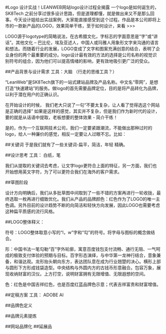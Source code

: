 #Logo 设计实战！LEANWEB网站logo设计过程全揭露
一个logo是如何诞生的，SK8Tech 之前分享过很多设计思路，但是道理都懂，就是做出来又不是那么回事。今天设计姐给出实战案例，大家能直接感受到这个过程。作品是本公司即将上市的一款新产品的LOGO，效果简单干练，至于如何设计，来看 >>>


LOGO源于logotype的简略说法，在古希腊文化，字标志的字面意思是“字”或“讲话”。其他文化 – 巴比伦，埃及亚述人，中国人或玛雅人用象形文字来沟通的语言和想法。而随着行业的发展，LOGO变成了文字和图案充满创意的结合，表明了企业身份的两个最重要的成分。logo设计最有效的方法的选择是公司名称的视觉识别符号的组合，因为他们可以提高情绪的影响，更有效地吸引更广泛的受众。

##产品背景与设计需求
工具：大脑 （行走的思维工具？）

“LeanWeb”是SK8Tech旗下的一站式建站品牌及产品名称。中文名“零网”，是想打造“快速建站”的服务。做logo的首先需要品牌定位，目的是将产品转化为品牌，以利于潜在用户的正确认识。

在开始设计的时候， 我们老大只说了一句“不要太复杂，让人看了觉得选这个网站是正确的选择”  如果是这样的感觉，其实并不复杂，但是我们作为新时代的设计，要的就是从话语中提取，老板想要的整体效果 - 简介干练！

是的，作为一个互联网技术公司，我们一定要紧跟潮流，不能做出那种过时的logo，给人一种廉价的感觉，相反一定要让人过眼不忘。比如：

##关键词
于是我们就有了一些关键词-扁平，简洁，年轻 精确。

##设计思考
工具： 白纸，笔

我们从提取的关键词去考虑，让文字logo更符合上面的特征，另一方面，我们也开始想用英文字符，为了可以更符合我们在海外的客户需求。

##草图阶段

设计方向明确后，我们从多批草图中间取到了一些不错的方案再进行一轮收拢，最终选取一枚再进行细致优化。我们从产品的品牌颜色：红色作为了LOGO的唯一主色调。另外目前的设计趋势不断的向简洁和轻快方向发展，因此LOGO也需要考虑这种扁平质感的流行风格。

##LOGO整体释义：

符号：LOGO整体取意小写的“l，w”字和“勾”的符号。将字母与图标的概念做结合。

形：中国书法一笔勾勒“百”字外轮廓，寓意百度钱包支付流畅、通行无阻、一气呵成的极致支付体验的预期与目标。百字形态演绎，与中华第一龙神行结合，意象兼备，和谐达观。龙形抬头朝向东方，表达团队意在成为行业翘楚的决心。横形上部与圆形下方形成钱袋造型。中央结构与外圆内方的古钱币形意融合。包容万象，展现收纳财富的汉仪。上方打空，说明财富拥有无限增值、无限遐想的空间。

色：红色是中国吉祥红色，也是百度红蓝品牌色示意；代表吉祥富贵和财富增值。


##定稿方案
工具： ADOBE AI 

##品牌色定义

##品牌元素提炼

##网站品牌化
##延展品